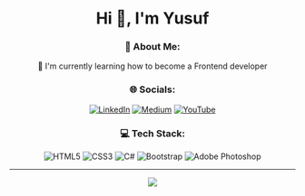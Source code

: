 
 <div align=center> 
 
# Hi 👋, I'm Yusuf

### 💫 About Me:
🌱 I'm currently learning how to become a Frontend developer


### 🌐 Socials:
[![LinkedIn](https://img.shields.io/badge/LinkedIn-%230077B5.svg?logo=linkedin&logoColor=white)](https://linkedin.com/in/yusuf-kurt-26310625b) [![Medium](https://img.shields.io/badge/Medium-12100E?logo=medium&logoColor=white)](https://medium.com/@@yusufkurt5256) [![YouTube](https://img.shields.io/badge/YouTube-%23FF0000.svg?logo=YouTube&logoColor=white)](https://youtube.com/@yusufkurt8993) 

### 💻 Tech Stack:
![HTML5](https://img.shields.io/badge/html5-%23E34F26.svg?style=for-the-badge&logo=html5&logoColor=white) ![CSS3](https://img.shields.io/badge/css3-%231572B6.svg?style=for-the-badge&logo=css3&logoColor=white) ![C#](https://img.shields.io/badge/c%23-%23239120.svg?style=for-the-badge&logo=csharp&logoColor=white) ![Bootstrap](https://img.shields.io/badge/bootstrap-%238511FA.svg?style=for-the-badge&logo=bootstrap&logoColor=white) ![Adobe Photoshop](https://img.shields.io/badge/adobe%20photoshop-%2331A8FF.svg?style=for-the-badge&logo=adobe%20photoshop&logoColor=white)

---
[![](https://visitcount.itsvg.in/api?id=ykurt56&icon=2&color=12)](https://visitcount.itsvg.in)

</div>
